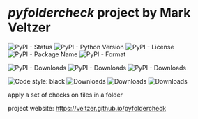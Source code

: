 

# *pyfoldercheck* project by Mark Veltzer

![PyPI - Status](https://img.shields.io/pypi/status/pyfoldercheck)
![PyPI - Python Version](https://img.shields.io/pypi/pyversions/pyfoldercheck)
![PyPI - License](https://img.shields.io/pypi/l/pyfoldercheck)
![PyPI - Package Name](https://img.shields.io/pypi/v/pyfoldercheck)
![PyPI - Format](https://img.shields.io/pypi/format/pyfoldercheck)

![PyPI - Downloads](https://img.shields.io/pypi/dd/pyfoldercheck)
![PyPI - Downloads](https://img.shields.io/pypi/dw/pyfoldercheck)
![PyPI - Downloads](https://img.shields.io/pypi/dm/pyfoldercheck)

![Code style: black](https://img.shields.io/badge/code%20style-black-000000.svg)
![Downloads](https://pepy.tech/badge/pyfoldercheck)
![Downloads](https://pepy.tech/badge/pyfoldercheck/month)
![Downloads](https://pepy.tech/badge/pyfoldercheck/week)

apply a set of checks on files in a folder

project website: https://veltzer.github.io/pyfoldercheck

